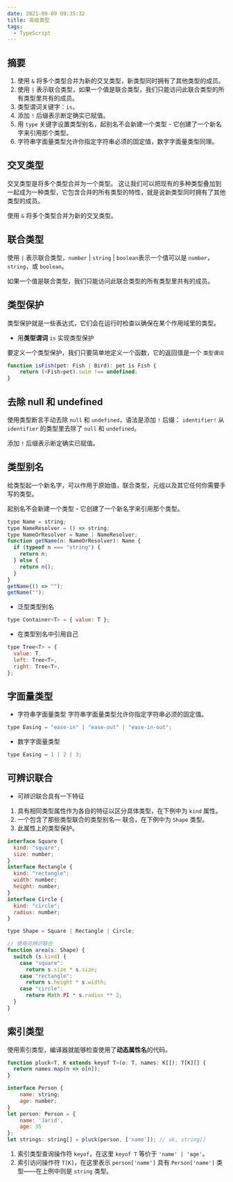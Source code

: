 ```yaml
---
date: 2021-09-09 09:35:32
title: 高级类型
tags:
  - TypeScript
---
```


## 摘要

1. 使用 `&` 将多个类型合并为新的交叉类型，新类型同时拥有了其他类型的成员。
2. 使用 `|` 表示联合类型，如果一个值是联合类型，我们只能访问此联合类型的所有类型里共有的成员。
3. 类型谓词关键字：`is`。
4. 添加 `!` 后缀表示断定确实已赋值。
5. 用 `type` 关键字设置类型别名，起别名不会新建一个类型 - 它创建了一个新名字来引用那个类型。
6. 字符串字面量类型允许你指定字符串必须的固定值，数字字面量类型同理。

## 交叉类型

交叉类型是将多个类型合并为一个类型。 这让我们可以把现有的多种类型叠加到一起成为一种类型，它包含合并的所有类型的特性，就是说新类型同时拥有了其他类型的成员。

使用 `&` 将多个类型合并为新的交叉类型。

## 联合类型

使用 `|` 表示联合类型，`number` | `string` | `boolean`表示一个值可以是 `number`， `string`，或 `boolean`。

如果一个值是联合类型，我们只能访问此联合类型的所有类型里共有的成员。

## 类型保护

类型保护就是一些表达式，它们会在运行时检查以确保在某个作用域里的类型。

- 用**类型谓词** `is` 实现类型保护

要定义一个类型保护，我们只要简单地定义一个函数，它的返回值是一个 `类型谓词`

```js
function isFish(pet: Fish | Bird): pet is Fish {
    return (<Fish>pet).swim !== undefined;
}
```

## 去除 null 和 undefined

使用类型断言手动去除 `null` 和 `undefined`，语法是添加 `!` 后缀： `identifier!` 从 `identifier` 的类型里去除了 `null` 和 `undefined`。

添加 `!` 后缀表示断定确实已赋值。

## 类型别名

给类型起一个新名字，可以作用于原始值，联合类型，元组以及其它任何你需要手写的类型。

起别名不会新建一个类型 - 它创建了一个新名字来引用那个类型。

```js
type Name = string;
type NameResolver = () => string;
type NameOrResolver = Name | NameResolver;
function getName(n: NameOrResolver): Name {
  if (typeof n === "string") {
    return n;
  } else {
    return n();
  }
}
getName(() => "");
getName("");
```

- 泛型类型别名

```js
type Container<T> = { value: T };
```

- 在类型别名中引用自己

```js
type Tree<T> = {
  value: T,
  left: Tree<T>,
  right: Tree<T>,
};
```

## 字面量类型

- 字符串字面量类型
  字符串字面量类型允许你指定字符串必须的固定值。

```js
type Easing = "ease-in" | "ease-out" | "ease-in-out";
```

- 数字字面量类型

```js
type Easing = 1 | 2 | 3;
```

## 可辨识联合

- 可辨识联合具有一下特征

1. 具有相同类型属性作为各自的特征以区分具体类型，在下例中为 `kind` 属性。
2. 一个包含了那些类型联合的类型别名— 联合，在下例中为 `Shape` 类型。
3. 此属性上的类型保护。

```js
interface Square {
  kind: "square";
  size: number;
}
interface Rectangle {
  kind: "rectangle";
  width: number;
  height: number;
}
interface Circle {
  kind: "circle";
  radius: number;
}

type Shape = Square | Rectangle | Circle;

// 使用可辨识联合
function area(s: Shape) {
  switch (s.kind) {
    case "square":
      return s.size * s.size;
    case "rectangle":
      return s.height * s.width;
    case "circle":
      return Math.PI * s.radius ** 2;
  }
}
```

## 索引类型

使用索引类型，编译器就能够检查使用了**动态属性名**的代码。

```js
function pluck<T, K extends keyof T>(o: T, names: K[]): T[K][] {
  return names.map(n => o[n]);
}

interface Person {
    name: string;
    age: number;
}
let person: Person = {
    name: 'Jarid',
    age: 35
};
let strings: string[] = pluck(person, ['name']); // ok, string[]
```

1. 索引类型查询操作符 `keyof`，在这里 `keyof T` 等价于 `'name' | 'age'`。
2. 索引访问操作符 `T[K]`，在这里表示 `person['name']` 具有 `Person['name']` 类型——在上例中则是 `string` 类型。
